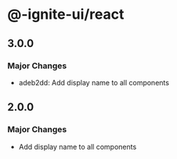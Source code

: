 # @-ignite-ui/react

## 3.0.0

### Major Changes

- adeb2dd: Add display name to all components

## 2.0.0

### Major Changes

- Add display name to all components
